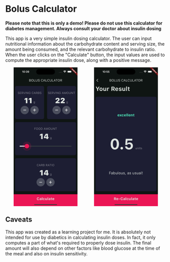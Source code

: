 # Bolus Calculator

**Please note that this is only a demo! Please do not use this calculator for diabetes management. Always consult your doctor about insulin dosing**

This app is a very simple insulin dosing calculator. The user can input nutritional information about the carbohydrate content and serving size, the amount being consumed, and the relevant carbohydrate to insulin ratio. When the user clicks on the "Calculate" button, the input values are used to compute the appropriate insulin dose, along with a positive message. 

<div style="display: flex; justify-content: space-around;">
  <img alt="'App Input Screen'" src="assets/bolus_calculator_app-input-screen.png" width="200"/>
  <img alt="'App Results Screen'" src="assets/bolus_calculator_app-results-screen.png" width="200"/>
</div>

## Caveats

This app was created as a learning project for me. It is absolutely not intended for use by diabetics in calculating insulin doses. In fact, it only computes a part of what's required to properly dose insulin. The final amount will also depend on other factors like blood glucose at the time of the meal and also on insulin sensitivity. 



